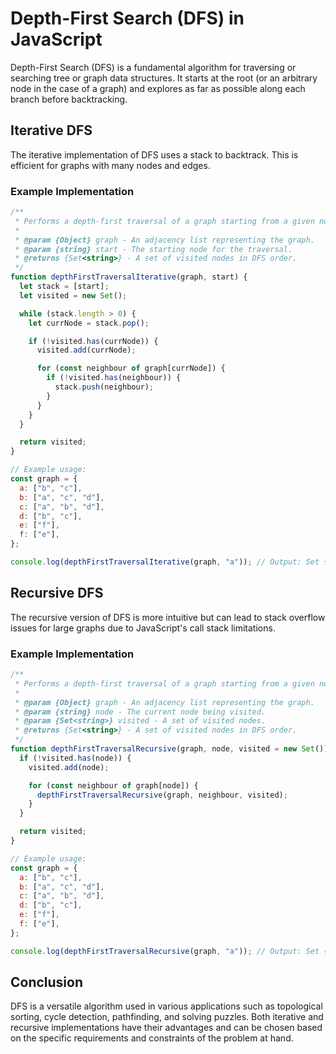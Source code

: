 # Depth-First Search (DFS) in JavaScript

Depth-First Search (DFS) is a fundamental algorithm for traversing or searching tree or graph data structures. It starts at the root (or an arbitrary node in the case of a graph) and explores as far as possible along each branch before backtracking.

## Iterative DFS

The iterative implementation of DFS uses a stack to backtrack. This is efficient for graphs with many nodes and edges.

### Example Implementation

```javascript
/**
 * Performs a depth-first traversal of a graph starting from a given node.
 *
 * @param {Object} graph - An adjacency list representing the graph.
 * @param {string} start - The starting node for the traversal.
 * @returns {Set<string>} - A set of visited nodes in DFS order.
 */
function depthFirstTraversalIterative(graph, start) {
  let stack = [start];
  let visited = new Set();

  while (stack.length > 0) {
    let currNode = stack.pop();

    if (!visited.has(currNode)) {
      visited.add(currNode);

      for (const neighbour of graph[currNode]) {
        if (!visited.has(neighbour)) {
          stack.push(neighbour);
        }
      }
    }
  }

  return visited;
}

// Example usage:
const graph = {
  a: ["b", "c"],
  b: ["a", "c", "d"],
  c: ["a", "b", "d"],
  d: ["b", "c"],
  e: ["f"],
  f: ["e"],
};

console.log(depthFirstTraversalIterative(graph, "a")); // Output: Set { 'a', 'c', 'd', 'b' } or another valid DFS order
```

## Recursive DFS

The recursive version of DFS is more intuitive but can lead to stack overflow issues for large graphs due to JavaScript's call stack limitations.

### Example Implementation

```javascript
/**
 * Performs a depth-first traversal of a graph starting from a given node.
 *
 * @param {Object} graph - An adjacency list representing the graph.
 * @param {string} node - The current node being visited.
 * @param {Set<string>} visited - A set of visited nodes.
 * @returns {Set<string>} - A set of visited nodes in DFS order.
 */
function depthFirstTraversalRecursive(graph, node, visited = new Set()) {
  if (!visited.has(node)) {
    visited.add(node);

    for (const neighbour of graph[node]) {
      depthFirstTraversalRecursive(graph, neighbour, visited);
    }
  }

  return visited;
}

// Example usage:
const graph = {
  a: ["b", "c"],
  b: ["a", "c", "d"],
  c: ["a", "b", "d"],
  d: ["b", "c"],
  e: ["f"],
  f: ["e"],
};

console.log(depthFirstTraversalRecursive(graph, "a")); // Output: Set { 'a', 'b', 'c', 'd' } or another valid DFS order
```

## Conclusion

DFS is a versatile algorithm used in various applications such as topological sorting, cycle detection, pathfinding, and solving puzzles. Both iterative and recursive implementations have their advantages and can be chosen based on the specific requirements and constraints of the problem at hand.
